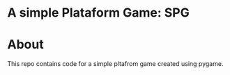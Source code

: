 # A simple Plataform Game: SPG

# About

This repo contains code for a simple pltafrom game created using pygame.
